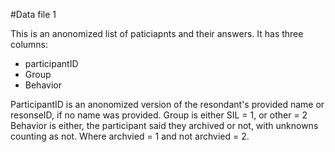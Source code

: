 #Data file 1 

This is an anonomized list of paticiapnts and their answers. It has three columns:
* participantID
* Group
* Behavior

ParticipantID is an anonomized version of the resondant's provided name or resonseID, if no name was provided.
Group is either SIL = 1, or other = 2
Behavior is either, the participant said they archived or not, with unknowns counting as not. Where archvied = 1 and not archvied = 2. 
